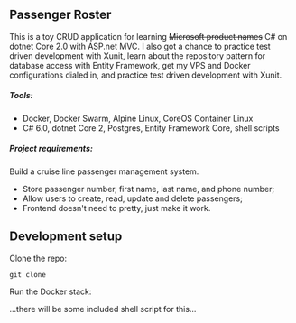 ## Passenger Roster

This is a toy CRUD application for learning ~~Microsoft product names~~ C# on dotnet Core 2.0 with ASP.net MVC. I also got a chance to practice test driven development with Xunit, learn about the repository pattern for database access with Entity Framework, get my VPS and Docker configurations dialed in, and practice test driven development with Xunit.

##### Tools:
* Docker, Docker Swarm, Alpine Linux, CoreOS Container Linux
* C# 6.0, dotnet Core 2, Postgres, Entity Framework Core, shell scripts

##### Project requirements:
Build a cruise line passenger management system.
* Store passenger number, first name, last name, and phone number;
* Allow users to create, read, update and delete passengers;
* Frontend doesn't need to pretty, just make it work.

## Development setup
Clone the repo:

`git clone`

Run the Docker stack:


...there will be some included shell script for this...
